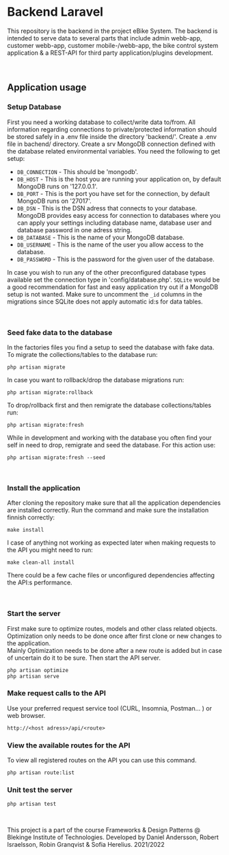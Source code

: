 # Backend Laravel

This repository is the backend in the project eBike System. 
The backend is intended to serve data to several parts that include admin webb-app, 
customer webb-app, customer mobile-/webb-app, the bike control system application & a 
REST-API for third party application/plugins development.


<br>


## Application usage

### Setup Database
First you need a working database to collect/write data to/from. All information regarding connections to private/protected information should be stored safely in a .env file inside the directory 'backend/'.
Create a .env file in bachend/ directory. Create a srv MongoDB connection defined with the database related environmental variables.
You need the following to get setup:
* ```DB_CONNECTION``` - This should be 'mongodb'.
* ```DB_HOST``` - This is the host you are running your application on, by default MongoDB runs on '127.0.0.1'.
* ```DB_PORT``` - This is the port you have set for the connection, by default MongoDB runs on '27017'.
* ```DB_DSN``` - This is the DSN adress that connects to your database. MongoDB provides easy access for connection to databases where you can 
apply your settings including database name, database user and database password in one adress string.
* ```DB_DATABASE``` - This is the name of your MongoDB database.
* ```DB_USERNAME``` - This is the name of the user you allow access to the database.
* ```DB_PASSWORD``` - This is the password for the given user of the database.

In case you wish to run any of the other preconfigured database types available set the connection type in 'config/database.php'. 
```SQLite``` would be a good recommendation for fast and easy application try out if a MongoDB setup is not wanted. 
Make sure to uncomment the ```_id``` columns in the migrations since SQLite does not apply automatic id:s for data tables.

<br>

### Seed fake data to the database
In the factories files you find a setup to seed the database with fake data. 
To migrate the collections/tables to the database run:
```
php artisan migrate
```

In case you want to rollback/drop the database migrations run:
```
php artisan migrate:rollback
```
To drop/rollback first and then remigrate the database collections/tables run:
```
php artisan migrate:fresh
```
While in development and working with the database you often find your self in need to drop, remigrate and seed the database. For this action use:
```
php artisan migrate:fresh --seed
```

<br>

### Install the application
After cloning the repository make sure that all the application dependencies are installed correctly.
Run the command and make sure the installation finnish correctly:
```
make install
```
I case of anything not working as expected later when making requests to the API you might need to run:
```
make clean-all install
```
There could be a few cache files or unconfigured dependencies affecting the API:s performance.

<br>

### Start the server
First make sure to optimize routes, models and other class related objects. 
Optimization only needs to be done once after first clone or new changes to the application.  
Mainly Optimization needs to be done after a new route is added but in case of uncertain do it to be sure. 
Then start the API server.
```
php artisan optimize
php artisan serve
```

### Make request calls to the API
Use your preferred request service tool (CURL, Insomnia, Postman... ) or web browser.
```
http://<host adress>/api/<route>
```

### View the available routes for the API
To view all registered routes on the API you can use this command.
```
php artisan route:list
```


### Unit test the server
```
php artisan test
```

<br>

This project is a part of the course Frameworks & Design Patterns @ Blekinge Institute of Technologies.
Developed by Daniel Andersson, Robert Israelsson, Robin Granqvist & Sofia Herelius.
2021/2022

